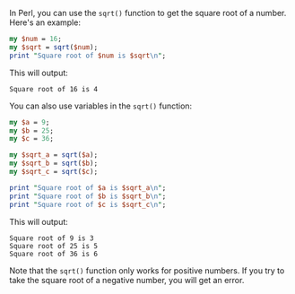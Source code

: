 In Perl, you can use the `sqrt()` function to get the square root of a number. Here's an example:

```perl
my $num = 16;
my $sqrt = sqrt($num);
print "Square root of $num is $sqrt\n";
```

This will output:

```
Square root of 16 is 4
```

You can also use variables in the `sqrt()` function:

```perl
my $a = 9;
my $b = 25;
my $c = 36;

my $sqrt_a = sqrt($a);
my $sqrt_b = sqrt($b);
my $sqrt_c = sqrt($c);

print "Square root of $a is $sqrt_a\n";
print "Square root of $b is $sqrt_b\n";
print "Square root of $c is $sqrt_c\n";
```

This will output:

```
Square root of 9 is 3
Square root of 25 is 5
Square root of 36 is 6
```

Note that the `sqrt()` function only works for positive numbers. If you try to take the square root of a negative number, you will get an error.